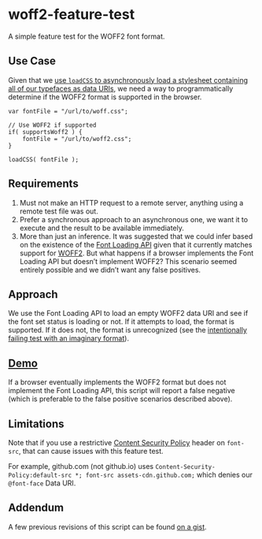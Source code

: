 woff2-feature-test
==================

A simple feature test for the WOFF2 font format.

## Use Case

Given that we [use `loadCSS` to asynchronously load a stylesheet containing all of our typefaces as data URIs](https://github.com/filamentgroup/loadCSS#usage-example-with-content-fonts), we need a way to programmatically determine if the WOFF2 format is supported in the browser.

```
var fontFile = "/url/to/woff.css";

// Use WOFF2 if supported
if( supportsWoff2 ) {
	fontFile = "/url/to/woff2.css";
}

loadCSS( fontFile );
```

## Requirements

1. Must not make an HTTP request to a remote server, anything using a remote test file was out.
1. Prefer a synchronous approach to an asynchronous one, we want it to execute and the result to be available immediately.
1. More than just an inference. It was suggested that we could infer based on the existence of the [Font Loading API](http://caniuse.com/#feat=font-loading) given that it currently matches support for [WOFF2](http://caniuse.com/#feat=woff2). But what happens if a browser implements the Font Loading API but doesn’t implement WOFF2? This scenario seemed entirely possible and we didn’t want any false positives.

## Approach

We use the Font Loading API to load an empty WOFF2 data URI and see if the font set status is loading or not. If it attempts to load, the format is supported. If it does not, the format is unrecognized (see the [intentionally failing test with an imaginary format](http://filamentgroup.github.io/woff2-feature-test/fail.html)).

## [Demo](http://filamentgroup.github.io/woff2-feature-test/test.html)

If a browser eventually implements the WOFF2 format but does not implement the Font Loading API, this script will report a false negative (which is preferable to the false positive scenarios described above).

## Limitations

Note that if you use a restrictive [Content Security Policy](https://developer.mozilla.org/en-US/docs/Web/Security/CSP/CSP_policy_directives#font-src) header on `font-src`, that can cause issues with this feature test.

For example, github.com (not github.io) uses `Content-Security-Policy:default-src *; font-src assets-cdn.github.com;` which denies our `@font-face` Data URI.

## Addendum

A few previous revisions of this script can be found [on a gist](https://gist.github.com/zachleat/68611e730f6c2280e8c9).